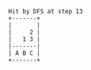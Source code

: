     Hit by DFS at step 13
    +-------+
    |       |
    |     2 |
    |   1 3 |
    |-------|
    | A B C |
    +-------+